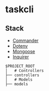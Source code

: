 # taskcli
## Stack

- [Commander](https://www.npmjs.com/package/commander)
- [Dotenv](https://www.npmjs.com/package/dotenv)
- [Mongoose](https://www.npmjs.com/package/mongoose)
- [Inquirer](https://www.npmjs.com/package/inquirer)
```
$PROJECT_ROOT
│   # Controllers
├── controllers
│   # Models
├── models
```
